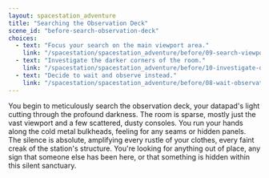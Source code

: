 ```yaml
---
layout: spacestation_adventure
title: "Searching the Observation Deck"
scene_id: "before-search-observation-deck"
choices:
  - text: "Focus your search on the main viewport area."
    link: "/spacestation/spacestation_adventure/before/09-search-viewport"
  - text: "Investigate the darker corners of the room."
    link: "/spacestation/spacestation_adventure/before/10-investigate-dark-corners"
  - text: "Decide to wait and observe instead."
    link: "/spacestation/spacestation_adventure/before/08-wait-observation-deck"
---
```


You begin to meticulously search the observation deck, your datapad's light cutting through the profound darkness. The room is sparse, mostly just the vast viewport and a few scattered, dusty consoles. You run your hands along the cold metal bulkheads, feeling for any seams or hidden panels. The silence is absolute, amplifying every rustle of your clothes, every faint creak of the station's structure. You're looking for anything out of place, any sign that someone else has been here, or that something is hidden within this silent sanctuary.
